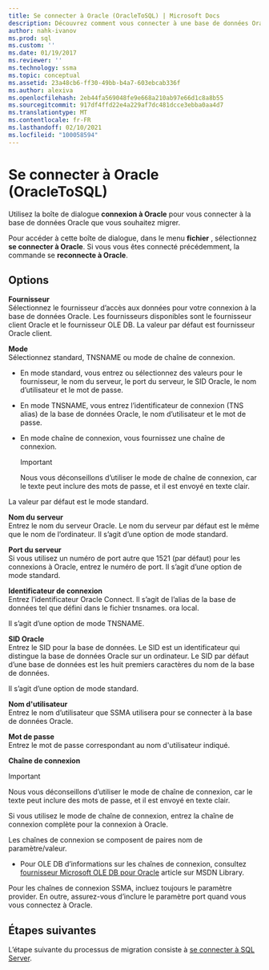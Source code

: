 ```yaml
---
title: Se connecter à Oracle (OracleToSQL) | Microsoft Docs
description: Découvrez comment vous connecter à une base de données Oracle pour commencer la migration à l’aide de SSMA pour Oracle. Utilisez la boîte de dialogue Connexion à Oracle.
author: nahk-ivanov
ms.prod: sql
ms.custom: ''
ms.date: 01/19/2017
ms.reviewer: ''
ms.technology: ssma
ms.topic: conceptual
ms.assetid: 23a48cb6-ff30-49bb-b4a7-603ebcab336f
ms.author: alexiva
ms.openlocfilehash: 2eb44fa569048fe9e668a210ab97e66d1c8a8b55
ms.sourcegitcommit: 917df4ffd22e4a229af7dc481dcce3ebba0aa4d7
ms.translationtype: MT
ms.contentlocale: fr-FR
ms.lasthandoff: 02/10/2021
ms.locfileid: "100058594"
---
```

# <a name="connect-to-oracle-oracletosql"></a>Se connecter à Oracle (OracleToSQL)

Utilisez la boîte de dialogue **connexion à Oracle** pour vous connecter à la base de données Oracle que vous souhaitez migrer.

Pour accéder à cette boîte de dialogue, dans le menu **fichier** , sélectionnez **se connecter à Oracle**. Si vous vous êtes connecté précédemment, la commande se **reconnecte à Oracle**.

## <a name="options"></a>Options

**Fournisseur**  
Sélectionnez le fournisseur d’accès aux données pour votre connexion à la base de données Oracle. Les fournisseurs disponibles sont le fournisseur client Oracle et le fournisseur OLE DB. La valeur par défaut est fournisseur Oracle client.

**Mode**  
Sélectionnez standard, TNSNAME ou mode de chaîne de connexion.

- En mode standard, vous entrez ou sélectionnez des valeurs pour le fournisseur, le nom du serveur, le port du serveur, le SID Oracle, le nom d’utilisateur et le mot de passe.
- En mode TNSNAME, vous entrez l’identificateur de connexion (TNS alias) de la base de données Oracle, le nom d’utilisateur et le mot de passe.
- En mode chaîne de connexion, vous fournissez une chaîne de connexion.

  > [!IMPORTANT]
  > Nous vous déconseillons d’utiliser le mode de chaîne de connexion, car le texte peut inclure des mots de passe, et il est envoyé en texte clair.

La valeur par défaut est le mode standard.

**Nom du serveur**  
Entrez le nom du serveur Oracle. Le nom du serveur par défaut est le même que le nom de l’ordinateur. Il s’agit d’une option de mode standard.

**Port du serveur**  
Si vous utilisez un numéro de port autre que 1521 (par défaut) pour les connexions à Oracle, entrez le numéro de port. Il s’agit d’une option de mode standard.

**Identificateur de connexion**  
Entrez l’identificateur Oracle Connect. Il s’agit de l’alias de la base de données tel que défini dans le fichier tnsnames. ora local.

Il s’agit d’une option de mode TNSNAME.

**SID Oracle**  
Entrez le SID pour la base de données. Le SID est un identificateur qui distingue la base de données Oracle sur un ordinateur. Le SID par défaut d’une base de données est les huit premiers caractères du nom de la base de données.

Il s’agit d’une option de mode standard.

**Nom d'utilisateur**  
Entrez le nom d’utilisateur que SSMA utilisera pour se connecter à la base de données Oracle.

**Mot de passe**  
Entrez le mot de passe correspondant au nom d'utilisateur indiqué.

**Chaîne de connexion**  
> [!IMPORTANT]
> Nous vous déconseillons d’utiliser le mode de chaîne de connexion, car le texte peut inclure des mots de passe, et il est envoyé en texte clair.

Si vous utilisez le mode de chaîne de connexion, entrez la chaîne de connexion complète pour la connexion à Oracle.

Les chaînes de connexion se composent de paires nom de paramètre/valeur.

- Pour OLE DB d’informations sur les chaînes de connexion, consultez [fournisseur Microsoft OLE DB pour Oracle](../../ado/guide/appendixes/microsoft-ole-db-provider-for-oracle.md) article sur MSDN Library.

Pour les chaînes de connexion SSMA, incluez toujours le paramètre provider. En outre, assurez-vous d’inclure le paramètre port quand vous vous connectez à Oracle.

## <a name="next-steps"></a>Étapes suivantes

L’étape suivante du processus de migration consiste à [se connecter à SQL Server](connect-to-sql-server-oracletosql.md).